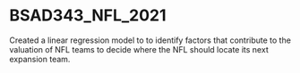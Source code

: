 # BSAD343_NFL_2021
Created a linear regression model to to identify factors that contribute to the valuation of NFL teams to decide where the NFL should locate its next expansion team.
